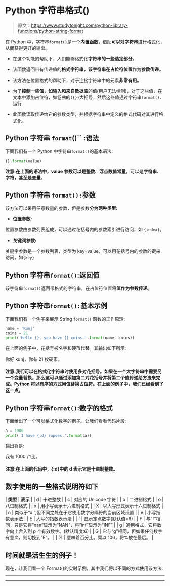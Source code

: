 # Python 字符串格式()

> 原文：<https://www.studytonight.com/python-library-functions/python-string-format>

在 Python 中，字符串`format()`是一个**内置函数**，借助**可以对字符串**进行格式化，从而获得更好的输出。

*   在这个功能的帮助下，人们能够格式化**字符串的一些选定部分**。

*   该函数返回带有传递值的**格式字符串，该字符串在占位符位置**作为**参数传递。**

*   该方法在位置格式的帮助下，对于连接字符串中的元素**非常有用。**

*   为了**控制一些值，如输入和来自数据库**的值(用户无法控制)，对于这些值，在文本中添加占位符，如卷曲的`({})`大括号，然后这些值通过字符串`format().`运行

*   此函数读取传递给它的参数类型，并根据字符串中定义的格式代码对其进行格式化。

## Python 字符串 `format`()`` :语法

下面我们有一个 Python 中字符串`format()`的基本语法:

```py
{}.format(value)
```

**注意:**在上面的语法中，value 参数可以是**整数**、**浮点数值常量**，可以是**字符串**、**字符，甚至是变量**。

## Python 字符串 `format():`参数

该方法可以采用任意数量的参数，但是参数**分为两种类型:**

*   **位置参数:**

位置参数由参数列表组成，可以通过花括号内的参数索引进行访问，如 `{index}`。

*   **关键词参数:**

关键字参数是一个参数列表，类型为 key=value，可以用花括号内的参数的键来访问，如`{key}`

## Python 字符串`format()`:返回值

该字符串`format()`返回带格式的字符串，在占位符位置将**值作为参数传递。**

## Python 字符串`format():`基本示例

下面我们有一个例子来展示 String `format()` 函数的工作原理:

```py
name = 'Kunj'
coins = 21
print('Hello {}, you have {} coins.'.format(name, coins))
```

在上面的例子中，花括号被名字和硬币代替。其输出如下所示:

你好 kunj，你有 21 枚硬币。

#### 注意:我们可以在格式化字符串时使用多对花括号。如果在一个大字符串中需要另一个变量替换，那么这可以通过添加第二对花括号并将第二个值传递给方法来完成。Python 将以有序的方式用值替换占位符。在上面的例子中，我们已经看到了这一点。

## Python 字符串`format()`:数字的格式

下面给出了一个可以格式化数字的例子。让我们看看代码片段:

```py
a = 1000
print('I have {:d} rupees.'.format(a))
```

输出将是:

我有 1000 卢比。

#### 注意:在上面的代码中，{:d}中的 d 表示它是十进制整数。

## 数字使用的一些格式说明符如下

| **类型** | **表示** |
| d | 十进整数 |
| c | 对应的 Unicode 字符 |
| b | 二进制格式 |
| o | 八进制格式 |
| x | 用小写表示十六进制格式 |
| X | 以大写形式表示十六进制格式 |
| n | 类似于“d ”,但不同之处在于它使用数字分隔符的当前区域设置 |
| e | 小写指数表示法 |
| E | 大写的指数表示法 |
| f | 显示定点数字(默认值=6) |
| F | 与“f”相同，只是它将“nan”显示为“NAN”，将“inf”显示为“INF” |
| g | 通用格式。它将数字向上舍入到 p 个有效数字。(默认精度:6) |
| G | 它与“g”相同，但如果任何数字有意义，则切换到“E”。 |
| % | 意味着百分比。乘以 100，将%放在最后。 |

## 时间就是活生生的例子！

现在，让我们看一个 Format()的实时示例，其中我们将以不同的方式使用该方法:

* * *

* * *